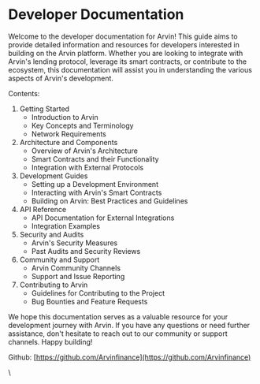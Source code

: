 # Developer Documentation

Welcome to the developer documentation for Arvin! This guide aims to provide detailed information and resources for developers interested in building on the Arvin platform. Whether you are looking to integrate with Arvin's lending protocol, leverage its smart contracts, or contribute to the ecosystem, this documentation will assist you in understanding the various aspects of Arvin's development.

Contents:

1. Getting Started
   * Introduction to Arvin
   * Key Concepts and Terminology
   * Network Requirements
2. Architecture and Components
   * Overview of Arvin's Architecture
   * Smart Contracts and their Functionality
   * Integration with External Protocols
3. Development Guides
   * Setting up a Development Environment
   * Interacting with Arvin's Smart Contracts
   * Building on Arvin: Best Practices and Guidelines
4. API Reference
   * API Documentation for External Integrations
   * Integration Examples
5. Security and Audits
   * Arvin's Security Measures
   * Past Audits and Security Reviews
6. Community and Support
   * Arvin Community Channels
   * Support and Issue Reporting
7. Contributing to Arvin
   * Guidelines for Contributing to the Project
   * Bug Bounties and Feature Requests

We hope this documentation serves as a valuable resource for your development journey with Arvin. If you have any questions or need further assistance, don't hesitate to reach out to our community or support channels. Happy building!



Github: [https://github.com/Arvinfinance](https://github.com/Arvinfinance)

\
